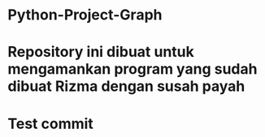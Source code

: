 # Python-Project-Graph
#
# Repository ini dibuat untuk mengamankan program yang sudah dibuat Rizma dengan susah payah
#
# Test commit